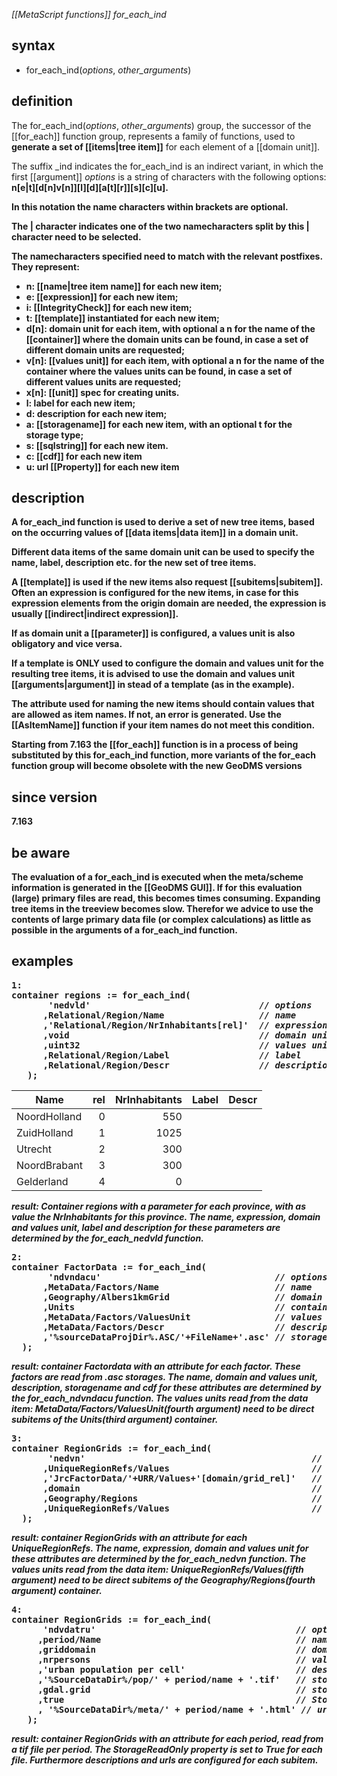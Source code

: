 *[[MetaScript functions]] for_each_ind*

## syntax

- for_each_ind(*options*, *other_arguments*)

## definition

The for_each_ind(*options*, *other_arguments*) group, the successor of the [[for_each]] function group, represents a family of functions, used to **generate a set of [[items|tree item]]** for each element of a [[domain unit]].

The suffix _ind indicates the for_each_ind is an indirect variant, in which the first [[argument]] *options* is a string of characters with the following options:<B>
n[e|t][d[n]v[n]][l][d][a[t][r]][s][c][u].

In this notation the name characters within brackets are optional.

The | character indicates one of the two namecharacters split by this | character need to be selected.

The namecharacters specified need to match with the relevant postfixes.
They represent:

- **n**: **[[name|tree item name]]** for each new item;
- **e:** **[[expression]]** for each new item;
- **i**: **[[IntegrityCheck]]** for each new item;
- **t**: **[[template]]** instantiated for each new item;
- **d**\[n\]: **domain unit** for each item, with optional a n for the name of the [[container]] where the domain units can be found, in case a set of different domain units are requested;
- **v**\[n\]: **[[values unit]]** for each item, with optional a n for the name of the container where the values units can be found, in case a set of different values units are requested;
- **x**\[n\]: **[[unit]]** spec for creating units.
- **l**: **label** for each new item;
- **d**: **description** for each new item;
- **a**: **[[storagename]]** for each new item, with an optional t for the storage type;
- **s**: **[[sqlstring]]** for each new item.
- **c**: **[[cdf]]** for each new item
- **u**: **url** [[Property]] for each new item

## description

A for_each_ind function is used to derive a set of new tree items, based on the occurring values of [[data items|data item]] in a domain unit.

Different data items of the same domain unit can be used to specify the name, label, description etc. for the new set of tree items.

A [[template]] is used if the new items also request [[subitems|subitem]]. Often an expression is configured for the new items, in case for this expression elements from the origin domain are needed, the expression is usually [[indirect|indirect expression]].

If as domain unit a [[parameter]] is configured, a values unit is also obligatory and vice versa.

If a template is ONLY used to configure the domain and values unit for the resulting tree items, it is advised to use the domain and values unit [[arguments|argument]] in stead of a template (as in the example).

The attribute used for naming the new items should contain values that are allowed as item names. If not, an error is generated. Use the [[AsItemName]] function if your item names do not meet this condition. 

Starting from 7.163 the [[for_each]] function is in a process of being substituted by this for_each_ind function, more variants of the for_each function group will become obsolete with the new GeoDMS versions

## since version

7.163

## be aware

The evaluation of a for_each_ind is executed when the meta/scheme information is generated in the [[GeoDMS GUI]]. If for this evaluation (large) primary files are read, this becomes times consuming. Expanding tree items in the treeview becomes slow. Therefor we advice to use the contents of large primary data file (or complex calculations) as little as possible in the arguments of a for_each_ind function.   

## examples

<pre>
1: 
container regions := <B>for_each_ind(</B> 
       'nedvld'                                <I>// options </I>
      ,Relational/Region/Name                  <I>// name</I>
      ,'Relational/Region/NrInhabitants[rel]'  <I>// expression</I>
      ,void                                    <I>// domain unit</I>
      ,uint32                                  <I>// values unit</I>
      ,Relational/Region/Label                 <I>// label</I>
      ,Relational/Region/Descr                 <I>// description</I>
   <B>)</B>;
</pre>

| Name         | rel | NrInhabitants | Label | Descr |
|--------------|----:|--------------:|-------|-------|
| NoordHolland | 0   | 550           |       |       |
| ZuidHolland  | 1   | 1025          |       |       |
| Utrecht      | 2   | 300           |       |       |
| NoordBrabant | 3   | 300           |       |       |
| Gelderland   | 4   | 0             |       |       |

*result: Container regions with a parameter for each province, with as value the NrInhabitants for this province. The name, expression, domain and values unit, label and description for these parameters are determined by the for_each_nedvld function.*

<pre>
2: 
container FactorData := <B>for_each_ind(</B> 
       'ndvndacu'                                 <I>// options</I>
      ,MetaData/Factors/Name                      <I>// name</I>
      ,Geography/Albers1kmGrid                    <I>// domain unit</I>
      ,Units                                      <I>// container with configuration of values units</I>
      ,MetaData/Factors/ValuesUnit                <I>// values units</I>
      ,MetaData/Factors/Descr                     <I>// description</I>
      ,'%sourceDataProjDir%.ASC/'+FileName+'.asc' <I>// storage name</I>
  <B>)</B>;   
</pre>

*result: container Factordata with an attribute for each factor. These factors are read from .asc storages. The name, domain and values unit, description, storagename and cdf for these attributes are determined by the for_each_ndvndacu function. The values units read from the data item: MetaData/Factors/ValuesUnit(fourth argument) need to be direct subitems of the Units(third argument) container.*

<pre>
3: 
container RegionGrids := <B>for_each_ind(</B>
       'nedvn'                                           <I>// options</I>
      ,UniqueRegionRefs/Values                           <I>// name</I>
      ,'JrcFactorData/'+URR/Values+'[domain/grid_rel]'   <I>// expression</I>
      ,domain                                            <I>// domain unit</I>
      ,Geography/Regions                                 <I>// container with configuration of values units</I>
      ,UniqueRegionRefs/Values                           <I>// values units</I>
  <B>)</B>; 
</pre>

*result: container RegionGrids with an attribute for each UniqueRegionRefs. The name, expression, domain and values unit for these attributes are determined by the for_each_nedvn function. The values units read from the data item: UniqueRegionRefs/Values(fifth argument) need to be direct subitems of the Geography/Regions(fourth argument) container.*

<pre>
4:
container RegionGrids := <B>for_each_ind(</B>
      'ndvdatru'                                      <I>// options</I>
     ,period/Name                                     <I>// name</I>
     ,griddomain                                      <I>// domain unit</I>
     ,nrpersons                                       <I>// values unit</I>
     ,'urban population per cell'                     <I>// description</I>
     ,'%SourceDataDir%/pop/' + period/name + '.tif'   <I>// storage name (name of tiff files)</I>
     ,gdal.grid                                       <I>// storage type</I>
     ,true                                            <I>// StorageReadOnly status</I>
     , '%SourceDataDir%/meta/' + period/name + '.html' <I>// url, name of html files</I>
   <B>)</B>; 
</pre>

*result: container RegionGrids with an attribute for each period, read from a tif file per period. The StorageReadOnly property is set to True for each file. Furthermore descriptions and urls are configured for each subitem.*